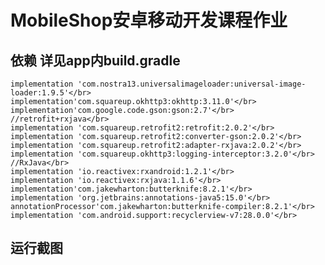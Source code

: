 # MobileShop安卓移动开发课程作业
## 依赖 详见app内build.gradle</br>
    implementation 'com.nostra13.universalimageloader:universal-image-loader:1.9.5'</br>
    implementation'com.squareup.okhttp3:okhttp:3.11.0'</br>
    implementation'com.google.code.gson:gson:2.7'</br>
    //retrofit+rxjava</br>
    implementation 'com.squareup.retrofit2:retrofit:2.0.2'</br>
    implementation 'com.squareup.retrofit2:converter-gson:2.0.2'</br>
    implementation 'com.squareup.retrofit2:adapter-rxjava:2.0.2'</br>
    implementation 'com.squareup.okhttp3:logging-interceptor:3.2.0'</br>
    //RxJava</br>
    implementation 'io.reactivex:rxandroid:1.2.1'</br>
    implementation 'io.reactivex:rxjava:1.1.6'</br>
    implementation'com.jakewharton:butterknife:8.2.1'</br>
    implementation 'org.jetbrains:annotations-java5:15.0'</br>
    annotationProcessor'com.jakewharton:butterknife-compiler:8.2.1'</br>
    implementation 'com.android.support:recyclerview-v7:28.0.0'</br>
## 运行截图

